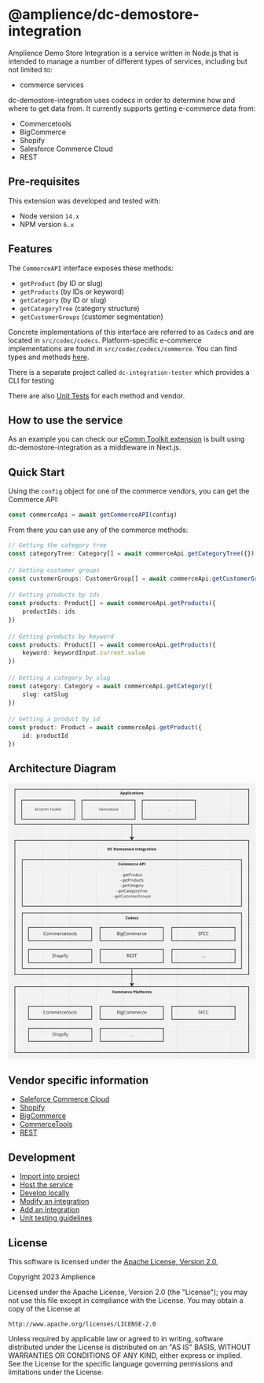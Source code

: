 # @amplience/dc-demostore-integration

Amplience Demo Store Integration is a service written in Node.js that is intended to manage a number of different types of services, including but not limited to:

-   commerce services

dc-demostore-integration uses codecs in order to determine how and where to get data from. It currently supports getting e-commerce data from:

-   Commercetools
-   BigCommerce
-   Shopify
-   Salesforce Commerce Cloud
-   REST

## Pre-requisites

This extension was developed and tested with:

-   Node version `14.x`
-   NPM version `6.x`

## Features

The `CommerceAPI` interface exposes these methods:

-   `getProduct` (by ID or slug)
-   `getProducts` (by IDs or keyword)
-   `getCategory` (by ID or slug)
-   `getCategoryTree` (category structure)
-   `getCustomerGroups` (customer segmentation)

Concrete implementations of this interface are referred to as `Codec`s and are located in `src/codec/codecs`. Platform-specific e-commerce implementations are found in `src/codec/codecs/commerce`.
You can find types and methods [here](./commerce-codec.md).

There is a separate project called `dc-integration-tester` which provides a CLI for testing

There are also [Unit Tests](./docs/dev/unit-testing.md) for each method and vendor.

## How to use the service

As an example you can check our [eComm Toolkit extension](https://github.com/amplience/dc-extension-ecomm-toolkit) is built using dc-demostore-integration as a middleware in Next.js.

## Quick Start

Using the `config` object for one of the commerce vendors, you can get the Commerce API:

```typescript
const commerceApi = await getCommerceAPI(config)
```

From there you can use any of the commerce methods:

```typescript
// Getting the category tree
const categoryTree: Category[] = await commerceApi.getCategoryTree({})

// Getting customer groups
const customerGroups: CustomerGroup[] = await commerceApi.getCustomerGroups({})

// Getting products by ids
const products: Product[] = await commerceApi.getProducts({
    productIds: ids
})

// Getting products by keyword
const products: Product[] = await commerceApi.getProducts({
    keyword: keywordInput.current.value
})

// Getting a category by slug
const category: Category = await commerceApi.getCategory({
    slug: catSlug
})

// Getting a product by id
const product: Product = await commerceApi.getProduct({
    id: productId
})
```

## Architecture Diagram

![](./docs/media/architecture.png)

## Vendor specific information

-   [Saleforce Commerce Cloud](./docs/vendor/sfcc.md)
-   [Shopify](./docs/vendor/shopify.md)
-   [BigCommerce](./docs/vendor/bigcommerce.md)
-   [CommerceTools](./docs/vendor/commercetools.md)
-   [REST](./docs/vendor/rest.md)

## Development

-   [Import into project](./docs/dev/import.md)
-   [Host the service](./docs/dev/host.md)
-   [Develop locally](./docs/dev/develop-locally.md)
-   [Modify an integration](./docs/dev/modify-integration.md)
-   [Add an integration](./docs/dev/add-integration.md)
-   [Unit testing guidelines](./docs/dev/unit-testing.md)

## License

This software is licensed under the [Apache License, Version 2.0](http://www.apache.org/licenses/LICENSE-2.0),

Copyright 2023 Amplience

Licensed under the Apache License, Version 2.0 (the "License"); you may not use this file except in compliance with the License. You may obtain a copy of the License at

```
http://www.apache.org/licenses/LICENSE-2.0
```

Unless required by applicable law or agreed to in writing, software distributed under the License is distributed on an "AS IS" BASIS, WITHOUT WARRANTIES OR CONDITIONS OF ANY KIND, either express or implied. See the License for the specific language governing permissions and limitations under the License.
